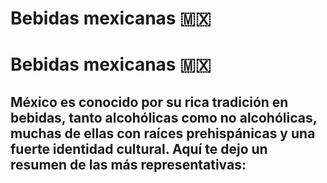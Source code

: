 # Bebidas mexicanas 🇲🇽
# Bebidas mexicanas 🇲🇽
México es conocido por su rica tradición en bebidas, tanto alcohólicas como no alcohólicas, muchas de ellas con raíces prehispánicas y una fuerte identidad cultural. Aquí te dejo un resumen de las más representativas:
---
